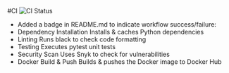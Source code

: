 #CI 
![CI Status](https://github.com/Poxidq/S25-core-course-labs/actions/workflows/python-app.yml/badge.svg)

- Added a badge in README.md to indicate workflow success/failure:
- Dependency Installation	Installs & caches Python dependencies
- Linting	Runs black to check code formatting
- Testing	Executes pytest unit tests
- Security Scan	Uses Snyk to check for vulnerabilities
- Docker Build & Push	Builds & pushes the Docker image to Docker Hub